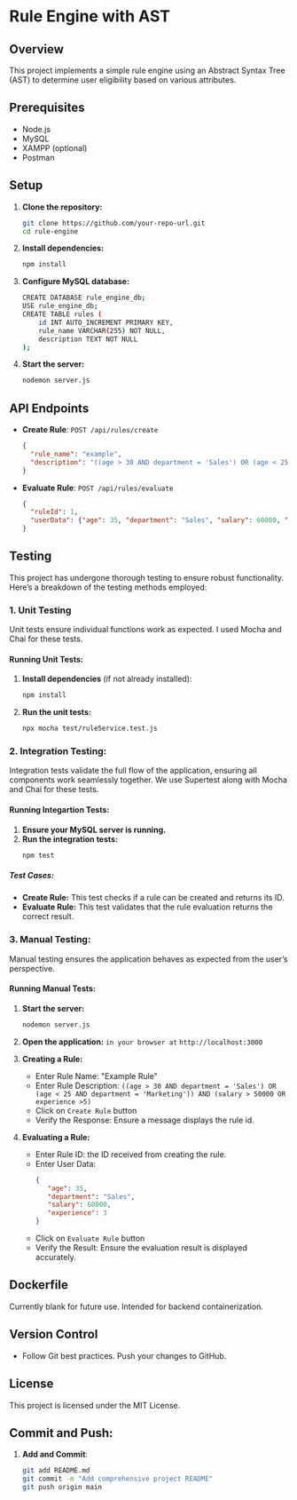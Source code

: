 # Rule Engine with AST

## Overview
This project implements a simple rule engine using an Abstract Syntax Tree (AST) to determine user eligibility based on various attributes.

## Prerequisites
- Node.js
- MySQL
- XAMPP (optional)
- Postman

## Setup

1. **Clone the repository:**
   ```sh
   git clone https://github.com/your-repo-url.git
   cd rule-engine
   
2. **Install dependencies:**
   ```sh
   npm install
   
3. **Configure MySQL database:**
   ```sh
   CREATE DATABASE rule_engine_db;
   USE rule_engine_db;
   CREATE TABLE rules (
       id INT AUTO_INCREMENT PRIMARY KEY,
       rule_name VARCHAR(255) NOT NULL,
       description TEXT NOT NULL
   );
   
4. **Start the server:**
   ```sh
   nodemon server.js

## API Endpoints

- **Create Rule**: `POST /api/rules/create`
  ```json
  {
    "rule_name": "example",
    "description": "((age > 30 AND department = 'Sales') OR (age < 25 AND department = 'Marketing')) AND (salary > 50000 OR experience >5)"
  }

- **Evaluate Rule**: `POST /api/rules/evaluate`
  ```json
  {
    "ruleId": 1,
    "userData": {"age": 35, "department": "Sales", "salary": 60000, "experience": 3}
  }

## Testing

This project has undergone thorough testing to ensure robust functionality. Here’s a breakdown of the testing methods employed:

### 1. Unit Testing
Unit tests ensure individual functions work as expected. I used Mocha and Chai for these tests.

#### Running Unit Tests:
1. **Install dependencies** (if not already installed):
   ```sh
   npm install
2. **Run the unit tests:**
   ```sh
   npx mocha test/ruleService.test.js
   
### 2.  Integration Testing:
Integration tests validate the full flow of the application, ensuring all components work seamlessly together. We use Supertest along with Mocha and Chai for these tests.

#### Running Integartion Tests:
1. **Ensure your MySQL server is running.**
2. **Run the integration tests:**
   ```sh
   npm test
##### Test Cases: 
- **Create Rule:** This test checks if a rule can be created and returns its ID.
- **Evaluate Rule:** This test validates that the rule evaluation returns the correct result.

### 3.  Manual Testing:
Manual testing ensures the application behaves as expected from the user’s perspective.
#### Running Manual Tests:
1. **Start the server:**
   ```sh
   nodemon server.js
2. **Open the application:** `in your browser at` `http://localhost:3000`
3. **Creating a Rule:**
   - Enter Rule Name: "Example Rule"
   - Enter Rule Description: `((age > 30 AND department = 'Sales') OR (age < 25 AND department = 'Marketing')) AND (salary > 50000 OR experience >5)`
   - Click on `Create Rule` button
   - Verify the Response: Ensure a message displays the rule id.

4. **Evaluating a Rule:**
   - Enter Rule ID: the ID received from creating the rule.
   - Enter User Data: 
      ```json
      {
         "age": 35,
         "department": "Sales",
         "salary": 60000,
         "experience": 3
      }
   
   - Click on `Evaluate Rule` button
   - Verify the Result: Ensure the evaluation result is displayed accurately.

## Dockerfile
Currently blank for future use. Intended for backend containerization.

## Version Control
- Follow Git best practices. Push your changes to GitHub.
## License
This project is licensed under the MIT License.
## Commit and Push:

1. **Add and Commit**:
   ```sh
   git add README.md
   git commit -m "Add comprehensive project README"
   git push origin main
